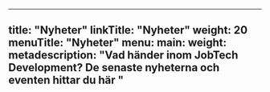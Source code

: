 
---
title: "Nyheter"
linkTitle: "Nyheter"
weight: 20
menuTitle: "Nyheter"
menu:
  main:
    weight: 
metadescription: "Vad händer inom JobTech Development? De senaste nyheterna och eventen hittar du här "
---

